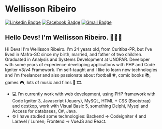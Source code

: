 # Wellisson Ribeiro
[![Linkedin Badge](https://img.shields.io/badge/-wribeiiro-blue?style=flat-square&logo=Linkedin&logoColor=white&link=https://www.linkedin.com/in/wellisson-ribeiro-655a0b179/)](https://www.linkedin.com/in/wellisson-ribeiro-655a0b179/) 
[![Facebook Badge](https://img.shields.io/badge/-wellissonribeiro-blue?style=flat-square&logo=Facebook&logoColor=white&link=https://www.facebook.com/wellissonribeiiro/)](https://www.facebook.com/wellissonribeiiro/) 
[![Gmail Badge](https://img.shields.io/badge/-welleh10@gmail.com-c14438?style=flat-square&logo=Gmail&logoColor=white&link=mailto:welleh10@gmail.com)](mailto:welleh10@gmail.com)

## Hello Devs! I'm Wellisson Ribeiro. 🧑🏻‍💻
Hi Devs! I'm Wellisson Ribeiro. I'm 24 years old, from Curitiba-PR, but I've lived in Mafra-SC since my birth, married, and father of two children. Graduated in Analysis and Systems Development at UNOPAR. Developer with some years of experience developing applications with PHP
and Code Igniter v3/v4 Framework. I'm self-taught and I like to learn new technologies and i'm freelancer and also passionate about football ⚽, comic books 📚, games 🎮, lots of music and films 🎵 🎞️.

- 💻 I’m currently work with web development, using PHP framework with Code Igniter 3, Javascript (Jquery), MySQL, HTML + CSS (Bootstrap) and destkop, work with Visual Basic 5, something Delphi, Mysql and Access for databases, C#, Java.
- ⚙️ I have studied some technologies: Backend => Codeigniter 4 and Laravel / Lumen;  Frontend => VueJS and React.

